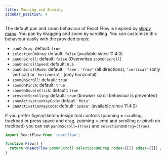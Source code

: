 ```yaml
---
title: Panning and Zooming
sidebar_position: 4
---
```


The default pan and zoom behaviour of React Flow is inspired by [slippy maps](https://wiki.openstreetmap.org/wiki/Slippy_map). You pan by dragging and zoom by scrolling. You can customize this behaviour easily with the provided props:

- `panOnDrag`: default: `true`
- `selectionOnDrag`: default: `false` (available since 11.4.0)
- `panOnScroll`: default: `false` (Overwrites `zoomOnScroll`)
- `panOnScrollSpeed`: default: `0.5`
- `panOnScrollMode`: default: `'free'`. `'free'` (all directions), `'vertical'` (only vertical) or `'horizontal'` (only horizontal)
- `zoomOnScroll`: default: `true`
- `zoomOnPinch`: default: `true`
- `zoomOnDoubleClick`: default: `true`
- `preventScrolling`: default: `true` (browser scroll behaviour is prevented)
- `zoomActivationKeyCode`: default `'Meta'`
- `panActivationKeyCode`: default `'Space'` (available since 11.4.0)

If you prefer figma/sketch/design tool controls (panning = scrolling, trackpad or press space and drag, zooming = cmd and scrolling or pinch on trackpad) you can set `panOnScroll={true}` and `selectionOnDrag={true}`:

```jsx
import ReactFlow from 'reactflow';

function Flow() {
  return <ReactFlow panOnScroll selectionOnDrag nodes={[]} edges={[]} />;
}
```
